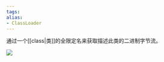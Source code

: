 ```yaml
---
tags: 
alias:
- ClassLoader
---
```

通过一个[[class|类]]的全限定名来获取描述此类的二进制字节流。

![](https://img-blog.csdnimg.cn/20200520120007810.png?x-oss-process=image/watermark,type_ZmFuZ3poZW5naGVpdGk,shadow_10,text_aHR0cHM6Ly9ibG9nLmNzZG4ubmV0L2x1b19ib2tl,size_16,color_FFFFFF,t_70)